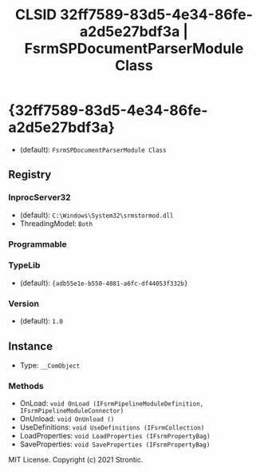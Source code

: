 ﻿---
title: "CLSID 32ff7589-83d5-4e34-86fe-a2d5e27bdf3a | FsrmSPDocumentParserModule Class"
excerpt: What is COM-Object CLSID 32ff7589-83d5-4e34-86fe-a2d5e27bdf3a?
---

# {32ff7589-83d5-4e34-86fe-a2d5e27bdf3a}

* (default): `FsrmSPDocumentParserModule Class`

## Registry


### InprocServer32

* (default): `C:\Windows\System32\srmstormod.dll`
* ThreadingModel: `Both`

### Programmable


### TypeLib

* (default): `{adb55e1e-b550-4081-a6fc-df44053f332b}`

### Version

* (default): `1.0`

## Instance

* Type: `__ComObject`

### Methods

* OnLoad: `void OnLoad (IFsrmPipelineModuleDefinition, IFsrmPipelineModuleConnector)`
* OnUnload: `void OnUnload ()`
* UseDefinitions: `void UseDefinitions (IFsrmCollection)`
* LoadProperties: `void LoadProperties (IFsrmPropertyBag)`
* SaveProperties: `void SaveProperties (IFsrmPropertyBag)`

MIT License. Copyright (c) 2021 Strontic.


